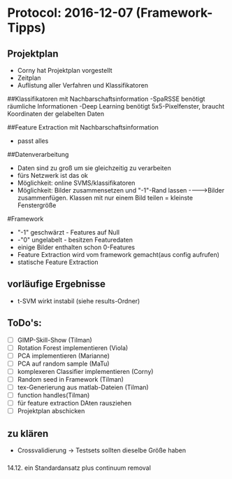 # Protocol: 2016-12-07 (Framework-Tipps)

## Projektplan
- Corny hat Projektplan vorgestellt
- Zeitplan
- Auflistung aller Verfahren und Klassifikatoren

##Klassifikatoren mit Nachbarschaftsinformation
-SpaRSSE benötigt räumliche Informationen
-Deep Learning benötigt 5x5-Pixelfenster, braucht Koordinaten der gelabelten Daten

##Feature Extraction mit Nachbarschaftsinformation
- passt alles

##Datenverarbeitung
- Daten sind zu groß um sie gleichzeitig zu verarbeiten
- fürs Netzwerk ist das ok
- Möglichkeit: online SVMS/klassifikatoren
- Möglichkeit: Bilder zusammensetzen und "-1"-Rand lassen
---->Bilder zusammenfügen. Klassen mit nur einem Bild teilen = kleinste Fenstergröße

#Framework
- "-1" geschwärzt - Features auf Null
- -"0" ungelabelt - besitzen Featuredaten
- einige Bilder enthalten schon 0-Features
- Feature Extraction wird vom framework gemacht(aus config aufrufen)
- statische Feature Extraction

## vorläufige Ergebnisse
- t-SVM wirkt instabil (siehe results-Ordner)

## ToDo's:
- [ ] GIMP-Skill-Show (Tilman)
- [ ] Rotation Forest implementieren (Viola)
- [ ] PCA implementieren (Marianne)
- [ ] PCA auf random sample (MaTu)
- [ ] komplexeren Classifier implementieren (Corny)
- [ ] Random seed in Framework (Tilman)
- [ ] tex-Generierung aus matlab-Dateien (Tilman)
- [ ] function handles(Tilman)
- [ ] für feature extraction DAten rausziehen
- [ ] Projektplan abschicken
## zu klären
- Crossvalidierung -> Testsets sollten dieselbe Größe haben

###
14.12. ein Standardansatz plus continuum removal

